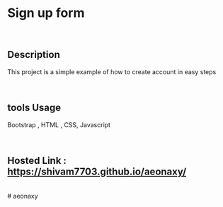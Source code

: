 # Sign up form

<br>

## Description   <br>
This project is a simple example of how to create account in easy steps

<br>

## tools Usage  <br>
Bootstrap , HTML , CSS, Javascript

<br>   

## Hosted Link :  https://shivam7703.github.io/aeonaxy/

<br>
#   a e o n a x y 
 
 
